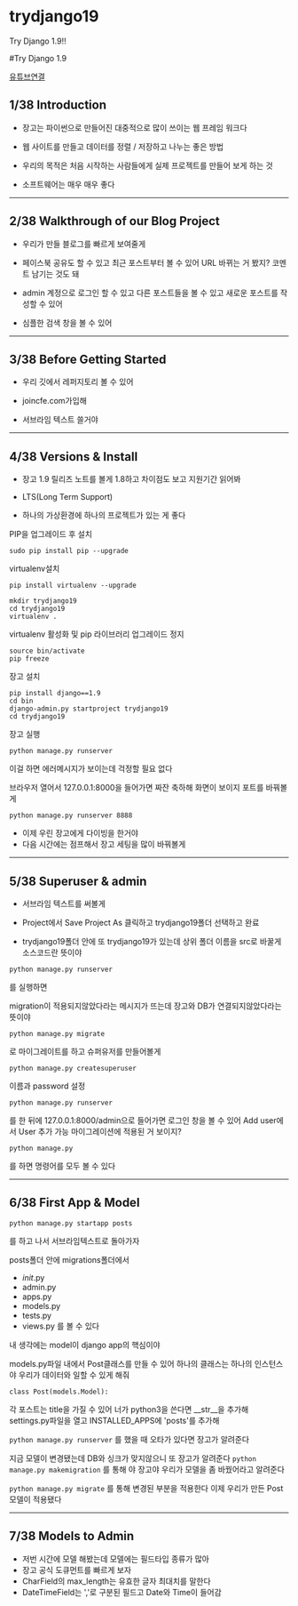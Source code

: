 # trydjango19
Try Django 1.9!!

#Try Django 1.9

[유튜브연결](http://http://www.youtube.com/watch?v=yfgsklK_yFo&list=PLEsfXFp6DpzQFqfCur9CJ4QnKQTVXUsRy)

## 1/38 Introduction
- 장고는 파이썬으로 만들어진 대중적으로 많이 쓰이는 웹 프레임 워크다

- 웹 사이트를 만들고 데이터를 정렬 / 저장하고 나누는 좋은 방법

- 우리의 목적은 처음 시작하는 사람들에게 실제 프로젝트를 만들어 보게 하는 것

- 소프트웨어는 매우 매우 좋다

* * *
## 2/38 Walkthrough of our Blog Project

- 우리가 만들 블로그를 빠르게 보여줄게

- 페이스북 공유도 할 수 있고 최근 포스트부터 볼 수 있어 URL 바뀌는 거 봤지? 코멘트 남기는 것도 돼

- admin 계정으로 로그인 할 수 있고 다른 포스트들을 볼 수 있고 새로운 포스트를 작성할 수 있어

- 심플한 검색 창을 볼 수 있어


* * *
## 3/38 Before Getting Started
- 우리 깃에서 레퍼지토리 볼 수 있어

- joincfe.com가입해

- 서브라임 텍스트 쓸거야

* * *

## 4/38 Versions & Install
- 장고 1.9 릴리즈 노트를 볼게 1.8하고 차이점도 보고 지원기간 읽어봐

- LTS(Long Term Support)

- 하나의 가상환경에 하나의 프로젝트가 있는 게 좋다

PIP을 업그레이드 후 설치
```
sudo pip install pip --upgrade
```

virtualenv설치

```
pip install virtualenv --upgrade

mkdir trydjango19
cd trydjango19
virtualenv . 
```

virtualenv 활성화 및 pip 라이브러리 업그레이드 정지
```
source bin/activate
pip freeze
```

장고 설치
```
pip install django==1.9
cd bin
django-admin.py startproject trydjango19
cd trydjango19
```

장고 실행
```
python manage.py runserver
```

이걸 하면 에러메시지가 보이는데 걱정할 필요 없다

브라우저 열어서
127.0.0.1:8000을 들어가면
짜잔 축하해 화면이 보이지
포트를 바꿔볼게

```
python manage.py runserver 8888
```

- 이제 우린 장고에게 다이빙을 한거야
- 다음 시간에는 점프해서 장고 세팅을 많이 바꿔볼게

* * * *
 
## 5/38 Superuser & admin

- 서브라임 텍스트를 써볼게

- Project에서 Save Project As 클릭하고 trydjango19폴더 선택하고 완료

- trydjango19폴더 안에 또 trydjango19가 있는데 상위 폴더 이름을 src로 바꿀게 소스코드란 뜻이야

```
python manage.py runserver
```
를 실행하면

migration이 적용되지않았다라는 메시지가 뜨는데 장고와 DB가 연결되지않았다라는 뜻이야
```
python manage.py migrate
```
로 마이그레이트를 하고 슈퍼유저를 만들어볼게
```
python manage.py createsuperuser
```
이름과 password 설정

```
python manage.py runserver
```
를 한 뒤에
127.0.0.1:8000/admin으로 들어가면 로그인 창을 볼 수 있어
Add user에서 User 추가 가능
마이그레이션에 적용된 거 보이지? 

```
python manage.py
```
를 하면 명령어를 모두 볼 수 있다

* * *
## 6/38 First App & Model
```
python manage.py startapp posts
```
를 하고 나서 서브라임텍스트로 돌아가자

posts폴더 안에 migrations폴더에서
- _init_.py
- admin.py
- apps.py
- models.py
- tests.py
- views.py
를 볼 수 있다

내 생각에는 model이 django app의 핵심이야

models.py파일 내에서 Post클래스를 만들 수 있어
하나의 클래스는 하나의 인스턴스야
우리가 데이터와 일할 수 있게 해줘
```
class Post(models.Model):
```


각 포스트는 title을 가질 수 있어
너가 python3을 쓴다면 __str__을 추가해
settings.py파일을 열고 INSTALLED_APPS에 'posts'를 추가해

`python manage.py runserver`
를 했을 때
오타가 있다면 장고가 알려준다

지금 모델이 변경됐는데 DB와 싱크가 맞지않으니 또 장고가 알려준다
`python manage.py makemigration`
를 통해
야 장고야 우리가 모델을 좀 바꿨어라고 알려준다

`python manage.py migrate`
를 통해 변경된 부분을 적용한다
이제 우리가 만든 Post모델이 적용됐다


* * *
## 7/38 Models to Admin

- 저번 시간에 모델 해봤는데 모델에는 필드타입 종류가 많아
- 장고 공식 도큐먼트를 빠르게 보자
- CharField의 max_length는 유효한 글자 최대치를 말한다
- DateTimeField는 ','로 구분된 필드고 Date와 Time이 들어감



